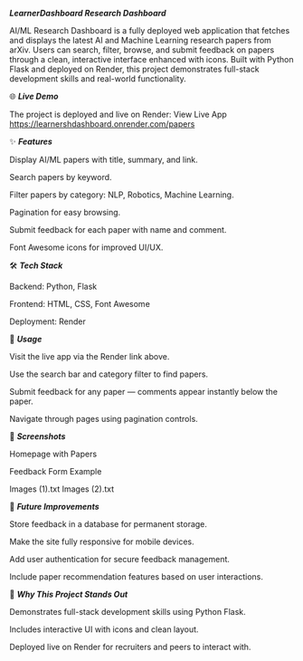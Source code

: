 ***LearnerDashboard Research Dashboard***

AI/ML Research Dashboard is a fully deployed web application that fetches and displays the latest AI and Machine Learning research papers from arXiv. 
Users can search, filter, browse, and submit feedback on papers through a clean, interactive interface enhanced with icons.
Built with Python Flask and deployed on Render, this project demonstrates full-stack development skills and real-world functionality.

🌐 ***Live Demo***

The project is deployed and live on Render: View Live App https://learnershdashboard.onrender.com/papers

✨ ***Features***

Display AI/ML papers with title, summary, and link.

Search papers by keyword.

Filter papers by category: NLP, Robotics, Machine Learning.

Pagination for easy browsing.

Submit feedback for each paper with name and comment.

Font Awesome icons for improved UI/UX.

🛠 ***Tech Stack***

Backend: Python, Flask

Frontend: HTML, CSS, Font Awesome

Deployment: Render

🚀 ***Usage***

Visit the live app via the Render link above.

Use the search bar and category filter to find papers.

Submit feedback for any paper — comments appear instantly below the paper.

Navigate through pages using pagination controls.

📸 ***Screenshots***

Homepage with Papers

Feedback Form Example

Images (1).txt 
Images (2).txt

🔮 ***Future Improvements***

Store feedback in a database for permanent storage.

Make the site fully responsive for mobile devices.

Add user authentication for secure feedback management.

Include paper recommendation features based on user interactions.

🌟 ***Why This Project Stands Out***

Demonstrates full-stack development skills using Python Flask.

Includes interactive UI with icons and clean layout.

Deployed live on Render for recruiters and peers to interact with.
